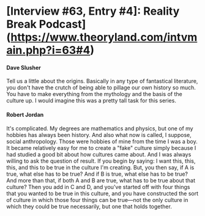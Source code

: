 # [Interview #63, Entry #4]: Reality Break Podcast](https://www.theoryland.com/intvmain.php?i=63#4)

#### Dave Slusher

Tell us a little about the origins. Basically in any type of fantastical literature, you don't have the crutch of being able to pillage our own history so much. You have to make everything from the mythology and the basis of the culture up. I would imagine this was a pretty tall task for this series.

#### Robert Jordan

It's complicated. My degrees are mathematics and physics, but one of my hobbies has always been history. And also what now is called, I suppose, social anthropology. Those were hobbies of mine from the time I was a boy. It became relatively easy for me to create a "fake" culture simply because I had studied a good bit about how cultures came about. And I was always willing to ask the question of result. If you begin by saying: I want this, this, this, and this to be true in the culture I'm creating. But, you then say, if A is true, what else has to be true? And if B is true, what else has to be true? And more than that, if both A and B are true, what has to be true about that culture? Then you add in C and D, and you've started off with four things that you wanted to be true in this culture, and you have constructed the sort of culture in which those four things can be true—not the only culture in which they could be true necessarily, but one that holds together.

